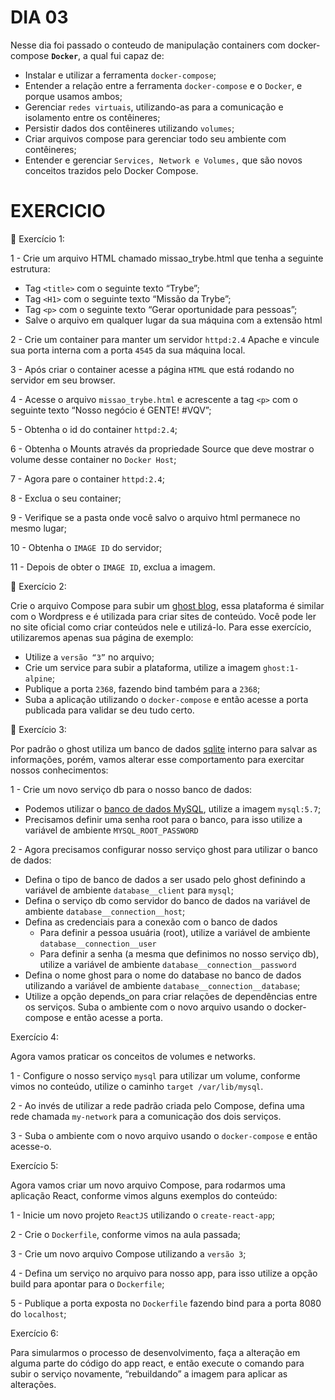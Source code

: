 # DIA 03

Nesse dia foi passado o conteudo de manipulação containers com docker-compose **`Docker`**, a qual fui capaz de:
- Instalar e utilizar a ferramenta `docker-compose`;
- Entender a relação entre a ferramenta `docker-compose` e o `Docker`, e porque usamos ambos;
- Gerenciar `redes virtuais`, utilizando-as para a comunicação e isolamento entre os contêineres;
- Persistir dados dos contêineres utilizando `volumes`;
- Criar arquivos compose para gerenciar todo seu ambiente com contêineres;
- Entender e gerenciar `Services, Network e Volumes,` que são novos conceitos trazidos pelo Docker Compose.

# EXERCICIO

🚀 Exercício 1:

1 - Crie um arquivo HTML chamado missao_trybe.html que tenha a seguinte estrutura:

- Tag `<title>` com o seguinte texto “Trybe”;
- Tag `<H1>` com o seguinte texto “Missão da Trybe”;
- Tag `<p>` com o seguinte texto “Gerar oportunidade para pessoas”;
- Salve o arquivo em qualquer lugar da sua máquina com a extensão html

2 - Crie um container para manter um servidor `httpd:2.4` Apache e vincule sua porta interna com a porta `4545` da sua máquina local.

3 - Após criar o container acesse a página `HTML` que está rodando no servidor em seu browser.

4 - Acesse o arquivo `missao_trybe.html` e acrescente a tag `<p>` com o seguinte texto “Nosso negócio é GENTE! #VQV”;

5 - Obtenha o id do container `httpd:2.4`;

6 - Obtenha o Mounts através da propriedade Source que deve mostrar o volume desse container no `Docker Host`;

7 - Agora pare o container `httpd:2.4`;

8 - Exclua o seu container;

9 - Verifique se a pasta onde você salvo o arquivo html permanece no mesmo lugar;

10 - Obtenha o `IMAGE ID` do servidor;

11 - Depois de obter o `IMAGE ID`, exclua a imagem.

🚀 Exercício 2:

Crie o arquivo Compose para subir um [ghost blog](https://ghost.org/), essa plataforma é similar com o Wordpress e é utilizada para criar sites de conteúdo. Você pode ler no site oficial como criar conteúdos nele e utilizá-lo. Para esse exercício, utilizaremos apenas sua página de exemplo:

- Utilize a `versão “3”` no arquivo;
- Crie um service para subir a plataforma, utilize a imagem `ghost:1-alpine`;
- Publique a porta `2368`, fazendo bind também para a `2368`;
- Suba a aplicação utilizando o `docker-compose` e então acesse a porta publicada para validar se deu tudo certo.

🚀 Exercício 3:

Por padrão o ghost utiliza um banco de dados [sqlite](https://www.sqlite.org/index.html) interno para salvar as informações, porém, vamos alterar esse comportamento para exercitar nossos conhecimentos:

1 - Crie um novo serviço db para o nosso banco de dados:

- Podemos utilizar o [banco de dados MySQL](https://hub.docker.com/_/mysql), utilize a imagem `mysql:5.7`;
- Precisamos definir uma senha root para o banco, para isso utilize a variável de ambiente `MYSQL_ROOT_PASSWORD`

2 - Agora precisamos configurar nosso serviço ghost para utilizar o banco de dados:

- Defina o tipo de banco de dados a ser usado pelo ghost definindo a variável de ambiente `database__client` para `mysql`;
- Defina o serviço db como servidor do banco de dados na variável de ambiente `database__connection__host`;
- Defina as credenciais para a conexão com o banco de dados
    - Para definir a pessoa usuária (root), utilize a variável de ambiente `database__connection__user`
    - Para definir a senha (a mesma que definimos no nosso serviço db), utilize a variável de ambiente `database__connection__password`
- Defina o nome ghost para o nome do database no banco de dados utilizando a variável de ambiente `database__connection__database`;
- Utilize a opção depends_on para criar relações de dependências entre os serviços.
Suba o ambiente com o novo arquivo usando o docker-compose e então acesse a porta.

Exercício 4:

Agora vamos praticar os conceitos de volumes e networks.

1 - Configure o nosso serviço `mysql` para utilizar um volume, conforme vimos no conteúdo, utilize o caminho `target /var/lib/mysql`.

2 - Ao invés de utilizar a rede padrão criada pelo Compose, defina uma rede chamada `my-network` para a comunicação dos dois serviços.

3 - Suba o ambiente com o novo arquivo usando o `docker-compose` e então acesse-o.

Exercício 5:

Agora vamos criar um novo arquivo Compose, para rodarmos uma aplicação React, conforme vimos alguns exemplos do conteúdo:

1 - Inicie um novo projeto `ReactJS` utilizando o `create-react-app`;

2 - Crie o `Dockerfile`, conforme vimos na aula passada;

3 - Crie um novo arquivo Compose utilizando a `versão 3`;

4 - Defina um serviço no arquivo para nosso app, para isso utilize a opção build para apontar para o `Dockerfile`;

5 - Publique a porta exposta no `Dockerfile` fazendo bind para a porta 8080 do `localhost`;

Exercício 6:

Para simularmos o processo de desenvolvimento, faça a alteração em alguma parte do código do app react, e então execute o comando para subir o serviço novamente, “rebuildando” a imagem para aplicar as alterações.

